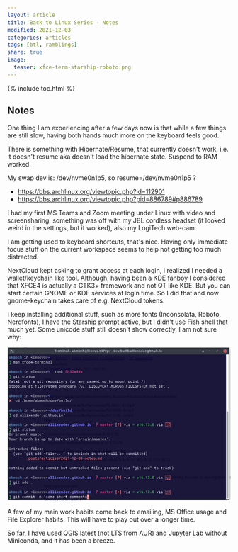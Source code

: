 ```yaml
---
layout: article
title: Back to Linux Series - Notes
modified: 2021-12-03
categories: articles
tags: [btl, ramblings]
share: true
image:
  teaser: xfce-term-starship-roboto.png
---
```


{% include toc.html %}

## Notes

One thing I am experiencing after a few days now is that while a few things are still slow, having both hands much more on the keyboard feels good.

There is something with Hibernate/Resume, that currently doesn't work, i.e. it doesn't resume aka doesn't load the hibernate state.
Suspend to RAM worked.

My swap dev is: /dev/nvme0n1p5, so resume=/dev/nvme0n1p5 ?

- https://bbs.archlinux.org/viewtopic.php?id=112901
- https://bbs.archlinux.org/viewtopic.php?pid=886789#p886789


I had my first MS Teams and Zoom meeting under Linux with video and screensharing, something was off with my JBL cordless headset (it looked weird in the settings, but it worked), also my LogiTech web-cam.

I am getting used to keyboard shortcuts, that's nice. Having only immediate focus stuff on the current workspace seems to help not getting too much distracted.

NextCloud kept asking to grant access at each login, I realized I needed a wallet/keychain like tool. Although, having been a KDE fanboy I considered that XFCE4 is actually a GTK3+ framework and not QT like KDE. But you can start certain GNOME or KDE services at login time. So I did that and now gnome-keychain takes care of e.g. NextCloud tokens.

I keep installing additional stuff, such as more fonts (Inconsolata, Roboto, Nerdfonts), I have the Starship prompt active, but I didn't use Fish shell that much yet. Some unicode stuff still doesn't show correctly, I am not sure why:

![xfce-term-starship-roboto](/images/xfce-term-starship-roboto.png)

A few of my main work habits come back to emailing, MS Office usage and File Explorer habits. This will have to play out over a longer time.

So far, I have used QGIS latest (not LTS from AUR) and Jupyter Lab without Miniconda, and it has been a breeze.
